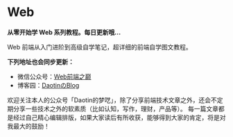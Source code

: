 # Web

**从零开始学 Web 系列教程。每日更新哦...**

Web 前端从入门进阶到高级自学笔记，超详细的前端自学图文教程。


**下列地址也会同步更新：**
- 微信公众号：[Web前端之巅](https://github.com/Daotin/pic/raw/master/wx.jpg)
- 博客园：[DaotinのBlog](http://www.cnblogs.com/lvonve/)


欢迎关注本人的公众号「Daotin的梦呓」，除了分享前端技术文章之外，还会不定期分享一些技术之外的软素质（比如认知，写作，理财，产品等）。
每一篇文章都是经过自己精心编辑排版，如果大家读后有所收获，能够得到大家的肯定，将是对我最大的鼓励！

